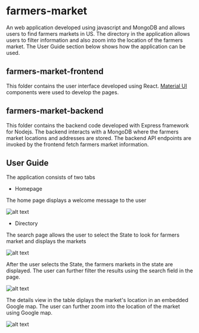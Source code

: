# farmers-market
An web application developed using javascript and MongoDB and allows users to find farmers markets in US. The directory in the application allows users to filter information and also zoom into the location of the farmers market. The User Guide section below shows how the application can be used.

## farmers-market-frontend

This folder contains the user interface developed using React. [Material UI](https://material-ui.com/) components were used to develop the pages.

## farmers-market-backend

This folder contains the backend code developed with Express framework for Nodejs. The backend interacts with a MongoDB where the farmers market locations and addresses are stored. The backend API endpoints are invoked by the frontend fetch farmers market information.

## User Guide

The application consists of two tabs

+ Homepage

The home page displays a welcome message to the user

![alt text](https://user-images.githubusercontent.com/60051474/72681135-ecd90980-3ac0-11ea-8032-3ac93a49c101.jpg)

+ Directory

The search page allows the user to select the State to look for farmers market and displays the markets

![alt text](https://user-images.githubusercontent.com/60051474/72682570-a7233d80-3ace-11ea-8402-87c0ac618720.jpg)

After the user selects the State, the farmers markets in the state are displayed. The user can further filter the results using the search field in the page.

![alt text](https://user-images.githubusercontent.com/60051474/72681163-2a3d9700-3ac1-11ea-99c5-c1dd9c2349a6.jpg)

The details view in the table diplays the market's location in an embedded Google map. The user can further zoom into the location of the market using Google map.

![alt text](https://user-images.githubusercontent.com/60051474/72681169-36c1ef80-3ac1-11ea-98d9-43ae2c77e66d.jpg)

